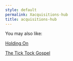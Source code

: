 ```yaml
---
style: default
permalink: Xacquisitions-hub
title: acquisitions-hub
---
```

You may also like:

[Holding On](http://scp-wiki.net/holding-on)

[The Tick Tock Gospel](http://scp-wiki.net/the-tick-tock-gospel)

